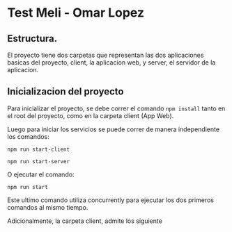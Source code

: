 # Test Meli - Omar Lopez

## Estructura.

El proyecto tiene dos carpetas que representan las dos aplicaciones basicas del proyecto, client, la aplicacion web, y server, el servidor de la aplicacion.

## Inicializacion del proyecto

Para inicializar el proyecto, se debe correr el comando `npm install` tanto en el root del proyecto, como en la carpeta client (App Web).

Luego para iniciar los servicios se puede correr de manera independiente los comandos:

    npm run start-client

    npm run start-server

O ejecutar el comando:

    npm run start

Este ultimo comando utiliza concurrently para ejecutar los dos primeros comandos al mismo tiempo.

Adicionalmente, la carpeta client, admite los siguiente




